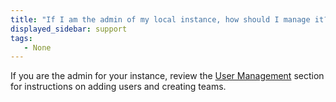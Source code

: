 ```yaml
---
title: "If I am the admin of my local instance, how should I manage it?"
displayed_sidebar: support
tags:
   - None
---
```

If you are the admin for your instance, review the [User Management](../guides/hosting/iam/manage-organization.md) section for instructions on adding users and creating teams.